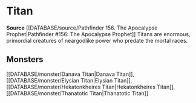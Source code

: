 ﻿---
id: '316'
name: Titan
rarity: Common
source: '[[DATABASE/source/Pathfinder 156. The Apocalypse Prophet|Pathfinder #156:
  The Apocalypse Prophet]]'
trait:
- Titan
type: Trait

---
# Titan

**Source** [[DATABASE/source/Pathfinder 156. The Apocalypse Prophet|Pathfinder #156: The Apocalypse Prophet]]
Titans are enormous, primordial creatures of neargodlike power who predate the mortal races.

## Monsters

[[DATABASE/monster/Danava Titan|Danava Titan]], [[DATABASE/monster/Elysian Titan|Elysian Titan]], [[DATABASE/monster/Hekatonkheires Titan|Hekatonkheires Titan]], [[DATABASE/monster/Thanatotic Titan|Thanatotic Titan]]
